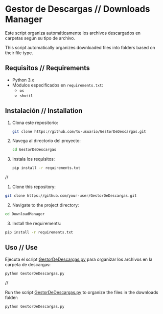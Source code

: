 # Gestor de Descargas // Downloads Manager

Este script organiza automáticamente los archivos descargados en carpetas según su tipo de archivo.

This script automatically organizes downloaded files into folders based on their file type.

## Requisitos // Requirements

- Python 3.x
- Módulos especificados en `requirements.txt`:
  - `os`
  - `shutil`

## Instalación // Installation

1. Clona este repositorio:
    ```sh
    git clone https://github.com/tu-usuario/GestorDeDescargas.git
    ```
2. Navega al directorio del proyecto:
    ```sh
    cd GestorDeDescargas
    ```
3. Instala los requisitos:
    ```sh
    pip install -r requirements.txt
    ```
//

1. Clone this repository:
```sh
git clone https://github.com/your-user/GestorDeDescargas.git
```
2. Navigate to the project directory:
```sh
cd DownloadManager
```
3. Install the requirements:
```sh
pip install -r requirements.txt
```
## Uso // Use

Ejecuta el script [GestorDeDescargas.py](http://_vscodecontentref_/0) para organizar los archivos en la carpeta de descargas:
```sh
python GestorDeDescargas.py
```
//

Run the script [GestorDeDescargas.py](http://_vscodecontentref_/0) to organize the files in the downloads folder:
```sh
python GestorDeDescargas.py
```
